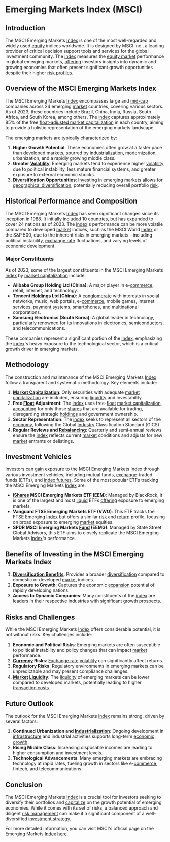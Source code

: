 # Emerging Markets Index (MSCI)

## Introduction
The MSCI Emerging Markets [Index](../i/index.md) is one of the most well-regarded and widely used [equity](../e/equity.md) indices worldwide. It is designed by MSCI Inc., a leading provider of critical decision support tools and services for the global investment community. The [index](../i/index.md) measures the [equity market](../e/equity_market.md) performance in global emerging markets, [offering](../o/offering.md) investors insights into dynamic and growing economies that often present significant growth opportunities despite their higher [risk profiles](../r/risk_profiles.md).

## Overview of the MSCI Emerging Markets Index
The MSCI Emerging Markets [Index](../i/index.md) encompasses large and [mid-cap](../m/mid-cap.md) companies across 24 emerging [market](../m/market.md) countries, covering various sectors. As of 2023, these countries include Brazil, China, India, Russia, South Africa, and South Korea, among others. The [index](../i/index.md) captures approximately 85% of the free [float-adjusted market capitalization](../f/float-adjusted_market_capitalization.md) in each country, aiming to provide a holistic representation of the emerging markets landscape.

The emerging markets are typically characterized by:

1. **Higher Growth Potential**: These economies often grow at a faster pace than developed markets, spurred by [industrialization](../i/industrialization.md), modernization, urbanization, and a rapidly growing middle class.
2. **Greater [Volatility](../v/volatility.md)**: Emerging markets tend to experience higher [volatility](../v/volatility.md) due to political instability, less mature financial systems, and greater exposure to external economic shocks.
3. **[Diversification](../d/diversification.md) Opportunities**: [Investing](../i/investing.md) in emerging markets allows for [geographical diversification](../g/geographical_diversification.md), potentially reducing overall portfolio [risk](../r/risk.md).

## Historical Performance and Composition
The MSCI Emerging Markets [Index](../i/index.md) has seen significant changes since its inception in 1988. It initially included 10 countries, but has expanded to cover 24 nations as of 2023. The [index](../i/index.md)'s performance can be more volatile compared to developed [market](../m/market.md) indices, such as the MSCI World [Index](../i/index.md) or the S&P 500, due to the inherent risks in emerging markets - including political instability, [exchange rate](../e/exchange_rate.md) fluctuations, and varying levels of economic development.

### Major Constituents
As of 2023, some of the largest constituents in the MSCI Emerging Markets [Index](../i/index.md) by [market capitalization](../m/market_capitalization.md) include:

- **Alibaba Group Holding Ltd (China)**: A major player in e-[commerce](../c/commerce.md), retail, internet, and technology.
- **Tencent [Holdings](../h/holdings.md) Ltd (China)**: A [conglomerate](../c/conglomerate.md) with interests in social networks, music, web portals, e-[commerce](../c/commerce.md), mobile games, internet services, [payment](../p/payment.md) systems, smartphones, and multinational corporations.
- **Samsung Electronics (South Korea)**: A global leader in technology, particularly renowned for its innovations in electronics, semiconductors, and telecommunications.

These companies represent a significant portion of the [index](../i/index.md), emphasizing the [index](../i/index.md)'s heavy exposure to the technological sector, which is a critical growth driver in emerging markets.

## Methodology
The construction and maintenance of the MSCI Emerging Markets [Index](../i/index.md) follow a transparent and systematic methodology. Key elements include:

1. **[Market Capitalization](../m/market_capitalization.md)**: Only securities with adequate [market capitalization](../m/market_capitalization.md) are included, ensuring [liquidity](../l/liquidity.md) and investability.
2. **Free [Float](../f/float.md) Adjustment**: The [index](../i/index.md) uses free-[float](../f/float.md) [market capitalization](../m/market_capitalization.md), [accounting](../a/accounting.md) for only those [shares](../s/shares.md) that are available for trading, disregarding strategic [holdings](../h/holdings.md) and government ownership.
3. **Sector Representation**: The [index](../i/index.md) seeks to represent all sectors of the [economy](../e/economy.md), following the Global [Industry](../i/industry.md) Classification Standard (GICS).
4. **Regular Reviews and [Rebalancing](../r/rebalancing.md)**: Quarterly and semi-annual reviews ensure the [index](../i/index.md) reflects current [market](../m/market.md) conditions and adjusts for new [market](../m/market.md) entrants or delistings.

## Investment Vehicles
Investors can [gain](../g/gain.md) exposure to the MSCI Emerging Markets [Index](../i/index.md) through various investment vehicles, including mutual funds, [exchange](../e/exchange.md)-traded funds (ETFs), and [index futures](../i/index_futures.md). Some of the most popular ETFs tracking the MSCI Emerging Markets [Index](../i/index.md) are:

- **[iShares](../i/ishares.md) MSCI Emerging Markets ETF (EEM)**: Managed by BlackRock, it is one of the largest and most [liquid](../l/liquid.md) ETFs [offering](../o/offering.md) exposure to emerging markets.
- **Vanguard FTSE Emerging Markets ETF (VWO)**: This ETF tracks the FTSE Emerging [Index](../i/index.md) but offers a similar [risk](../r/risk.md) and [return](../r/return.md) profile, focusing on broad exposure to emerging [market](../m/market.md) equities.
- **SPDR MSCI Emerging Markets [Fund](../f/fund.md) (EEMG)**: Managed by State Street Global Advisors, this ETF aims to closely replicate the MSCI Emerging Markets [Index](../i/index.md)'s performance.

## Benefits of Investing in the MSCI Emerging Markets Index
1. **[Diversification Benefits](../d/diversification_benefits.md)**: Provides a broader [diversification](../d/diversification.md) compared to domestic or developed [market](../m/market.md) indices.
2. **Exposure to Growth**: Captures the economic [expansion](../e/expansion.md) potential of rapidly developing nations.
3. **Access to Dynamic Companies**: Many constituents of the [index](../i/index.md) are leaders in their respective industries with significant growth prospects.

## Risks and Challenges
While the MSCI Emerging Markets [Index](../i/index.md) offers considerable potential, it is not without risks. Key challenges include:

1. **Economic and Political Risks**: Emerging markets are often susceptible to political instability and policy changes that can impact [market](../m/market.md) performance.
2. **[Currency](../c/currency.md) Risks**: [Exchange rate](../e/exchange_rate.md) [volatility](../v/volatility.md) can significantly affect returns.
3. **Regulatory Risks**: Regulatory environments in emerging markets can be unpredictable and may present compliance challenges.
4. **[Market](../m/market.md) [Liquidity](../l/liquidity.md)**: The [liquidity](../l/liquidity.md) of emerging markets can be lower compared to developed markets, potentially leading to higher [transaction costs](../t/transaction_costs.md).

## Future Outlook
The outlook for the MSCI Emerging Markets [Index](../i/index.md) remains strong, driven by several factors:

1. **Continued Urbanization and [Industrialization](../i/industrialization.md)**: Ongoing development in [infrastructure](../i/infrastructure.md) and industrial activities supports long-term [economic growth](../e/economic_growth.md).
2. **Rising Middle Class**: Increasing disposable incomes are leading to higher consumption and investment levels.
3. **Technological Advancements**: Many emerging markets are embracing technology at rapid rates, fueling growth in sectors like e-[commerce](../c/commerce.md), fintech, and telecommunications.

## Conclusion
The MSCI Emerging Markets [Index](../i/index.md) is a crucial tool for investors seeking to diversify their portfolios and [capitalize](../c/capitalize.md) on the growth potential of emerging economies. While it comes with its set of risks, a balanced approach and diligent [risk management](../r/risk_management.md) can make it a significant component of a well-diversified [investment strategy](../i/investment_strategy.md).

For more detailed information, you can visit MSCI's official page on the Emerging Markets [Index](../i/index.md) [here](https://www.msci.com/emerging-markets).